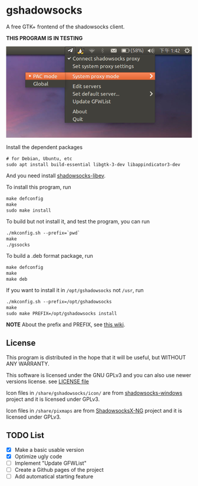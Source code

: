 # gshadowsocks

A free GTK+ frontend of the shadowsocks client.

**THIS PROGRAM IS IN TESTING**

![Screenshot](https://raw.githubusercontent.com/thdaemon/gshadowsocks/unusable/img/screenshot.png)

Install the dependent packages

```
# for Debian, Ubuntu, etc
sudo apt install build-essential libgtk-3-dev libappindicator3-dev
```

And you need install [shadowsocks-libev](https://github.com/shadowsocks/shadowsocks-libev).

To install this program, run

```
make defconfig
make
sudo make install
```

To build but not install it, and test the program, you can run

```
./mkconfig.sh --prefix=`pwd`
make
./gssocks
```

To build a .deb format package, run

```
make defconfig
make
make deb
```

If you want to install it in `/opt/gshadowsocks` not `/usr`, run

```
./mkconfig.sh --prefix=/opt/gshadowsocks
make
sudo make PREFIX=/opt/gshadowsocks install
```

**NOTE** About the prefix and PREFIX, see [this wiki](doc/prefix-and-PREFIX.md).

## License

This program is distributed in the hope that it  will be useful, but WITHOUT ANY WARRANTY.

This software is licensed under the GNU GPLv3 and you can also use newer versions license. see [LICENSE file](LICENSE)

Icon files in `/share/gshadowsocks/icon/` are from [shadowsocks-windows](https://github.com/shadowsocks/shadowsocks-windows) project and it is licensed under GPLv3.

Icon files in `/share/pixmaps` are from [ShadowsocksX-NG](https://github.com/shadowsocks/ShadowsocksX-NG) project and it is licensed under GPLv3.

## TODO List

- [x] Make a basic usable version
- [x] Optimize ugly code
- [ ] Implement "Update GFWList"
- [ ] Create a Github pages of the project
- [ ] Add automatical starting feature
